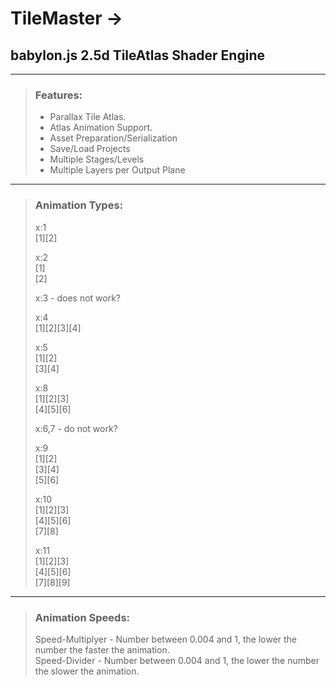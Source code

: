 # TileMaster ->
## babylon.js 2.5d TileAtlas Shader Engine
----------
>### **Features:**
>
> - Parallax Tile Atlas.
> - Atlas Animation Support.
> - Asset Preparation/Serialization
> - Save/Load Projects
> - Multiple Stages/Levels
> - Multiple Layers per Output Plane
----------
>### **Animation Types:**  
>  
> x:1  
> [1][2]
>  
> x:2  
> [1]  
> [2]  
>
> x:3 - does not work?
>  
> x:4  
> [1][2][3][4]  
>  
> x:5  
> [1][2]  
> [3][4]  
>  
> x:8  
> [1][2][3]  
> [4][5][6]  
>  
> x:6,7 - do not work?
>  
> x:9  
> [1][2]  
> [3][4]  
> [5][6]  
>  
> x:10   
> [1][2][3]  
> [4][5][6]  
> [7][8]  
>  
> x:11  
> [1][2][3]  
> [4][5][6]  
> [7][8][9]  
----------
>### **Animation Speeds:**  
> Speed-Multiplyer - Number between 0.004 and 1, the lower the number the faster the animation.  
> Speed-Divider - Number between 0.004 and 1, the lower the number the slower the animation.
